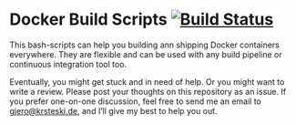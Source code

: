 # Docker Build Scripts [![Build Status](https://travis-ci.org/gjerokrsteski/docker-build-scripts.svg?branch=master)](https://travis-ci.org/gjerokrsteski/docker-build-scripts)

This bash-scripts can help you building ann shipping Docker containers everywhere. They are flexible and can be used with any build pipeline or continuous integration tool too.

Eventually, you might get stuck and in need of help. Or you might want to write a review. Please post your thoughts on this repository as an issue. If you prefer one-on-one discussion, feel free to send me an email to gjero@krsteski.de, and I’ll give my best to help you out.
